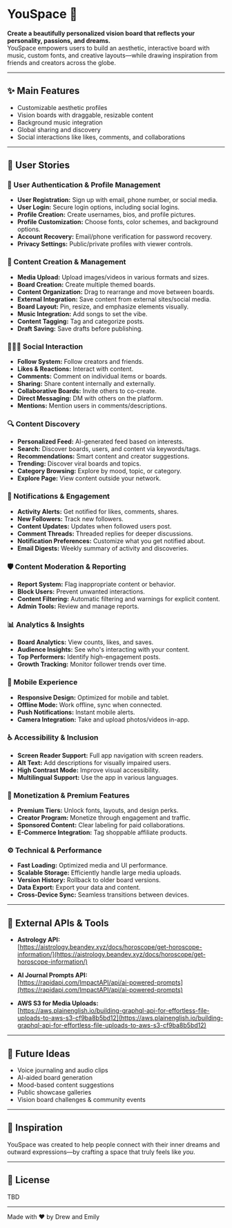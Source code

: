 # YouSpace 🌌

**Create a beautifully personalized vision board that reflects your personality, passions, and dreams.**  
YouSpace empowers users to build an aesthetic, interactive board with music, custom fonts, and creative layouts—while drawing inspiration from friends and creators across the globe.

---

## ✨ Main Features

- Customizable aesthetic profiles
- Vision boards with draggable, resizable content
- Background music integration
- Global sharing and discovery
- Social interactions like likes, comments, and collaborations

---

## 📌 User Stories

### 🔐 User Authentication & Profile Management
- **User Registration:** Sign up with email, phone number, or social media.
- **User Login:** Secure login options, including social logins.
- **Profile Creation:** Create usernames, bios, and profile pictures.
- **Profile Customization:** Choose fonts, color schemes, and background options.
- **Account Recovery:** Email/phone verification for password recovery.
- **Privacy Settings:** Public/private profiles with viewer controls.

### 🎨 Content Creation & Management
- **Media Upload:** Upload images/videos in various formats and sizes.
- **Board Creation:** Create multiple themed boards.
- **Content Organization:** Drag to rearrange and move between boards.
- **External Integration:** Save content from external sites/social media.
- **Board Layout:** Pin, resize, and emphasize elements visually.
- **Music Integration:** Add songs to set the vibe.
- **Content Tagging:** Tag and categorize posts.
- **Draft Saving:** Save drafts before publishing.

### 🧑‍🤝‍🧑 Social Interaction
- **Follow System:** Follow creators and friends.
- **Likes & Reactions:** Interact with content.
- **Comments:** Comment on individual items or boards.
- **Sharing:** Share content internally and externally.
- **Collaborative Boards:** Invite others to co-create.
- **Direct Messaging:** DM with others on the platform.
- **Mentions:** Mention users in comments/descriptions.

### 🔍 Content Discovery
- **Personalized Feed:** AI-generated feed based on interests.
- **Search:** Discover boards, users, and content via keywords/tags.
- **Recommendations:** Smart content and creator suggestions.
- **Trending:** Discover viral boards and topics.
- **Category Browsing:** Explore by mood, topic, or category.
- **Explore Page:** View content outside your network.

### 🔔 Notifications & Engagement
- **Activity Alerts:** Get notified for likes, comments, shares.
- **New Followers:** Track new followers.
- **Content Updates:** Updates when followed users post.
- **Comment Threads:** Threaded replies for deeper discussions.
- **Notification Preferences:** Customize what you get notified about.
- **Email Digests:** Weekly summary of activity and discoveries.

### 🛡 Content Moderation & Reporting
- **Report System:** Flag inappropriate content or behavior.
- **Block Users:** Prevent unwanted interactions.
- **Content Filtering:** Automatic filtering and warnings for explicit content.
- **Admin Tools:** Review and manage reports.

### 📊 Analytics & Insights
- **Board Analytics:** View counts, likes, and saves.
- **Audience Insights:** See who's interacting with your content.
- **Top Performers:** Identify high-engagement posts.
- **Growth Tracking:** Monitor follower trends over time.

### 📱 Mobile Experience
- **Responsive Design:** Optimized for mobile and tablet.
- **Offline Mode:** Work offline, sync when connected.
- **Push Notifications:** Instant mobile alerts.
- **Camera Integration:** Take and upload photos/videos in-app.

### ♿ Accessibility & Inclusion
- **Screen Reader Support:** Full app navigation with screen readers.
- **Alt Text:** Add descriptions for visually impaired users.
- **High Contrast Mode:** Improve visual accessibility.
- **Multilingual Support:** Use the app in various languages.

### 💸 Monetization & Premium Features
- **Premium Tiers:** Unlock fonts, layouts, and design perks.
- **Creator Program:** Monetize through engagement and traffic.
- **Sponsored Content:** Clear labeling for paid collaborations.
- **E-Commerce Integration:** Tag shoppable affiliate products.

### ⚙️ Technical & Performance
- **Fast Loading:** Optimized media and UI performance.
- **Scalable Storage:** Efficiently handle large media uploads.
- **Version History:** Rollback to older board versions.
- **Data Export:** Export your data and content.
- **Cross-Device Sync:** Seamless transitions between devices.

---

## 🔗 External APIs & Tools

- **Astrology API:**  
  [https://aistrology.beandev.xyz/docs/horoscope/get-horoscope-information/](https://aistrology.beandev.xyz/docs/horoscope/get-horoscope-information/)

- **AI Journal Prompts API:**  
  [https://rapidapi.com/ImpactAPI/api/ai-powered-prompts](https://rapidapi.com/ImpactAPI/api/ai-powered-prompts)

- **AWS S3 for Media Uploads:**  
  [https://aws.plainenglish.io/building-graphql-api-for-effortless-file-uploads-to-aws-s3-cf9ba8b5bd12](https://aws.plainenglish.io/building-graphql-api-for-effortless-file-uploads-to-aws-s3-cf9ba8b5bd12)

---

## 🚀 Future Ideas

- Voice journaling and audio clips
- AI-aided board generation
- Mood-based content suggestions
- Public showcase galleries
- Vision board challenges & community events

---

## 🧠 Inspiration

YouSpace was created to help people connect with their inner dreams and outward expressions—by crafting a space that truly feels like *you*.

---

## 📌 License

TBD

---

Made with ❤️ by Drew and Emily
```
